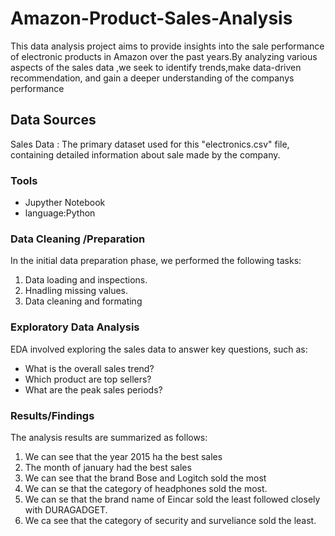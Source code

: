 # Amazon-Product-Sales-Analysis

This data analysis project aims to provide insights into the sale performance  of electronic products in Amazon  over the past years.By analyzing various aspects of the sales data ,we seek to identify trends,make data-driven recommendation, and gain a deeper understanding of the companys performance

## Data Sources

Sales Data : The primary dataset used for this "electronics.csv" file, containing detailed information about sale made by the company.

###  Tools
- Jupyther Notebook 
- language:Python

### Data Cleaning /Preparation
In the initial data preparation phase, we performed the following tasks:
1. Data loading and inspections.
2. Hnadling missing values.
3. Data cleaning and formating

### Exploratory Data Analysis
EDA involved exploring the sales data to answer key questions, such as:
- What is the overall sales trend?
- Which product are top sellers?
- What are the peak sales periods?

### Results/Findings
The analysis results are summarized as follows:
1. We can see that the year 2015 ha the best sales
2. The month of january had the best sales
3. We can see that the brand Bose and Logitch sold the most
4. We can se that the category of headphones sold the most.
5. We can se that the brand name of Eincar sold the least followed closely with DURAGADGET.
6. We ca see that the category of security and surveliance sold the least.

